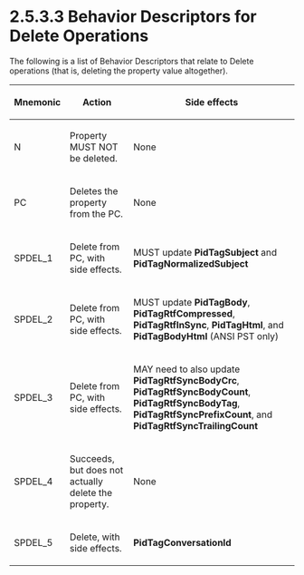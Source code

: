 <html dir="LTR" xmlns:mshelp="http://msdn.microsoft.com/mshelp" xmlns:ddue="http://ddue.schemas.microsoft.com/authoring/2003/5" xmlns:xlink="http://www.w3.org/1999/xlink" xmlns:tool="http://www.microsoft.com/tooltip">
    <head>
        <meta http-equiv="Content-Type" content="text/html; CHARSET=utf-8"></meta>
        <meta name="save" content="history"></meta>
        <title>2.5.3.3 Behavior Descriptors for Delete Operations</title>
        <xml>
            <mshelp:toctitle title="2.5.3.3 Behavior Descriptors for Delete Operations"></mshelp:toctitle>
            <mshelp:rltitle title="[MS-PST]: Behavior Descriptors for Delete Operations"></mshelp:rltitle>
            <mshelp:keyword index="A" term="7d761438-aaf8-494c-a882-e0cfd236eb77"></mshelp:keyword>
            <mshelp:attr name="DCSext.ContentType" value="open specification"></mshelp:attr>
            <mshelp:attr name="AssetID" value="7d761438-aaf8-494c-a882-e0cfd236eb77"></mshelp:attr>
            <mshelp:attr name="TopicType" value="kbRef"></mshelp:attr>
            <mshelp:attr name="DCSext.Title" value="[MS-PST]: Behavior Descriptors for Delete Operations" />
        </xml>
    </head>
    <body>
        <div id="header">
            <h1 class="heading">2.5.3.3 Behavior Descriptors for Delete Operations</h1>
        </div>
        <div id="mainSection">
            <div id="mainBody">
                <div id="allHistory" class="saveHistory"></div>
                <div id="sectionSection0" class="section" name="collapseableSection">
                    

<p>The following is a list of Behavior Descriptors that relate
to Delete operations (that is, deleting the property value altogether).</p>

<table>
 <thead>
  <tr>
   <th>
   <p>Mnemonic</p>
   </th>
   <th>
   <p>Action</p>
   </th>
   <th>
   <p>Side effects</p>
   </th>
  </tr>
 </thead>
 <tr>
  <td>
  <p>N</p>
  </td>
  <td>
  <p>Property MUST NOT be deleted.</p>
  </td>
  <td>
  <p>None</p>
  </td>
 </tr>
 <tr>
  <td>
  <p>PC</p>
  </td>
  <td>
  <p>Deletes the property from the PC.</p>
  </td>
  <td>
  <p>None</p>
  </td>
 </tr>
 <tr>
  <td>
  <p>SPDEL_1</p>
  </td>
  <td>
  <p>Delete from PC, with side effects.</p>
  </td>
  <td>
  <p>MUST update <b>PidTagSubject</b> and <b>PidTagNormalizedSubject</b></p>
  </td>
 </tr>
 <tr>
  <td>
  <p>SPDEL_2</p>
  </td>
  <td>
  <p>Delete from PC, with side effects.</p>
  </td>
  <td>
  <p>MUST update <b>PidTagBody</b>, <b>PidTagRtfCompressed</b>,
  <b>PidTagRtfInSync</b>, <b>PidTagHtml</b>, and <b>PidTagBodyHtml</b> (ANSI
  PST only)</p>
  </td>
 </tr>
 <tr>
  <td>
  <p>SPDEL_3</p>
  </td>
  <td>
  <p>Delete from PC, with side effects.</p>
  </td>
  <td>
  <p>MAY need to also update <b>PidTagRtfSyncBodyCrc</b>, <b>PidTagRtfSyncBodyCount</b>,
  <b>PidTagRtfSyncBodyTag</b>, <b>PidTagRtfSyncPrefixCount</b>, and <b>PidTagRtfSyncTrailingCount</b></p>
  </td>
 </tr>
 <tr>
  <td>
  <p>SPDEL_4</p>
  </td>
  <td>
  <p>Succeeds, but does not actually delete the property.</p>
  </td>
  <td>
  <p>None</p>
  </td>
 </tr>
 <tr>
  <td>
  <p>SPDEL_5</p>
  </td>
  <td>
  <p>Delete, with side effects.</p>
  </td>
  <td>
  <p><b>PidTagConversationId</b></p>
  </td>
 </tr>
</table>

<p> </p>
                </div>
            </div>
        </div>
    </body>
</html>